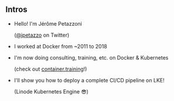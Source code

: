 ## Intros

- Hello! I'm Jérôme Petazzoni

  ([@jpetazzo](https://twitter.com/jpetazzo) on Twitter)

- I worked at Docker from \~2011 to 2018

- I'm now doing consulting, training, etc. on Docker & Kubernetes

  (check out [container.training](https://container.trianing/)!)

- I'll show you how to deploy a complete CI/CD pipeline on LKE!

  (Linode Kubernetes Engine 😎)
